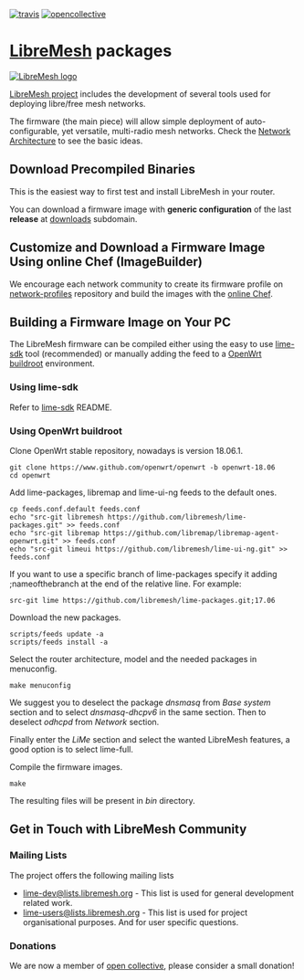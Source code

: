 [![travis](https://api.travis-ci.org/libremesh/lime-packages.svg?branch=develop)](https://travis-ci.org/libremesh/lime-packages)
[![opencollective](https://opencollective.com/libremesh/tiers/backer/badge.svg?label=backer&color=brightgreen)](https://opencollective.com/libremesh)

# [LibreMesh][5] packages

[![LibreMesh logo](https://raw.githubusercontent.com/libremesh/lime-web/master/logo/logo.png)](http://libremesh.org)

[LibreMesh project][5] includes the development of several tools used for deploying libre/free mesh networks.

The firmware (the main piece) will allow simple deployment of auto-configurable,
yet versatile, multi-radio mesh networks. Check the [Network Architecture][4] to
see the basic ideas.

## Download Precompiled Binaries

This is the easiest way to first test and install LibreMesh in your router.

You can download a firmware image with **generic configuration** of the last
**release** at [downloads][9] subdomain.

## Customize and Download a Firmware Image Using online Chef (ImageBuilder)

We encourage each network community to create its firmware profile on
[network-profiles][10] repository and build the images with the [online
Chef][11].

## Building a Firmware Image on Your PC

The LibreMesh firmware can be compiled either using the easy to use
[lime-sdk][2] tool (recommended) or manually adding the feed to a [OpenWrt
buildroot][1] environment.

### Using lime-sdk

Refer to [lime-sdk][2] README.

### Using OpenWrt buildroot

Clone OpenWrt stable repository, nowadays is version 18.06.1.

    git clone https://www.github.com/openwrt/openwrt -b openwrt-18.06
    cd openwrt

Add lime-packages, libremap and lime-ui-ng feeds to the default ones.

    cp feeds.conf.default feeds.conf
    echo "src-git libremesh https://github.com/libremesh/lime-packages.git" >> feeds.conf
    echo "src-git libremap https://github.com/libremap/libremap-agent-openwrt.git" >> feeds.conf
    echo "src-git limeui https://github.com/libremesh/lime-ui-ng.git" >> feeds.conf

If you want to use a specific branch of lime-packages specify it adding
;nameofthebranch at the end of the relative line. For example:

    src-git lime https://github.com/libremesh/lime-packages.git;17.06

Download the new packages.

    scripts/feeds update -a
    scripts/feeds install -a

Select the router architecture, model and the needed packages in menuconfig.

    make menuconfig

We suggest you to deselect the package _dnsmasq_ from _Base system_ section and
to select _dnsmasq-dhcpv6_ in the same section. Then to deselect _odhcpd_ from
_Network_ section.

Finally enter the _LiMe_ section and select the wanted LibreMesh features, a
good option is to select lime-full.

Compile the firmware images.

    make

The resulting files will be present in _bin_ directory.

## Get in Touch with LibreMesh Community

### Mailing Lists

The project offers the following mailing lists

- [lime-dev@lists.libremesh.org][7] - This list is used for general development
  related work.
- [lime-users@lists.libremesh.org][8] - This list is used for project
  organisational purposes. And for user specific questions.

### Donations

We are now a member of [open collective][12], please consider a small donation!

[1]: https://openwrt.org/docs/guide-developer/quickstart-build-images
[2]: https://github.com/libremesh/lime-sdk
[4]: http://libremesh.org/howitworks.html
[5]: http://libremesh.org/
[7]: https://lists.libremesh.org/mailman/listinfo/lime-dev
[8]: https://lists.libremesh.org/mailman/listinfo/lime-users
[9]: http://repo.libremesh.org/current/
[10]: https://github.com/libremesh/network-profiles/
[11]: https://chef.libremesh.org/
[12]: https://opencollective.com/libremesh
